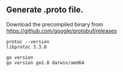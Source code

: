 ## Generate .proto file.

Download the precompiled binary from https://github.com/google/protobuf/releases

```
protoc --version
libprotoc 3.3.0

go version
go version go1.8 darwin/amd64
```
